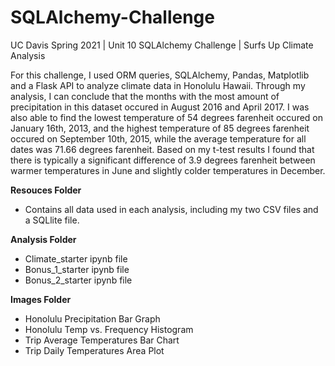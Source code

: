 # SQLAlchemy-Challenge
UC Davis Spring 2021 | Unit 10 SQLAlchemy Challenge | Surfs Up Climate Analysis

For this challenge, I used ORM queries, SQLAlchemy, Pandas, Matplotlib and a Flask API to analyze climate data in Honolulu Hawaii. Through my analysis, I can conclude that the months with the most amount of precipitation in this dataset occured in August 2016 and April 2017. I was also able to find the lowest temperature of 54 degrees farenheit occured on January 16th, 2013, and the highest temperature of 85 degrees farenheit occured on September 10th, 2015, while the average temperature for all dates was 71.66 degrees farenheit. Based on my t-test results I found that there is typically a significant difference of 3.9 degrees farenheit between warmer temperatures in June and slightly colder temperatures in December. 

**Resouces Folder**
- Contains all data used in each analysis, including my two CSV files and a SQLlite file.

**Analysis Folder**
- Climate_starter ipynb file
- Bonus_1_starter ipynb file
- Bonus_2_starter ipynb file 

**Images Folder**
- Honolulu Precipitation Bar Graph
- Honolulu Temp vs. Frequency Histogram
- Trip Average Temperatures Bar Chart
- Trip Daily Temperatures Area Plot
